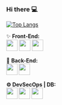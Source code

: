 
### Hi there  💻

<!---
![Anurag's GitHub stats](https://github-readme-stats.vercel.app/api?username=feliperx&show_icons=true&theme=dark&count_private=true)
-->

[![Top Langs](https://github-readme-stats.vercel.app/api/top-langs/?username=feliperx&layout=compact&theme=dark)](https://github.com/anuraghazra/github-readme-stats)


✨ <b>Front-End:</b><br>
<img height='30' widht='30' src="https://cdn.jsdelivr.net/gh/devicons/devicon/icons/typescript/typescript-original.svg" />
<img height='30' widht='30' src="https://cdn.jsdelivr.net/gh/devicons/devicon/icons/angularjs/angularjs-original.svg" />
<img height='30' widht='30' src="https://cdn.jsdelivr.net/gh/devicons/devicon/icons/react/react-original.svg" />
                  
 
🧮 <b>Back-End:<br>
<img height='30' widht='30' src="https://cdn.jsdelivr.net/gh/devicons/devicon/icons/python/python-original.svg" />
<img height='30' widht='30' src="https://cdn.jsdelivr.net/gh/devicons/devicon/icons/php/php-original.svg" />

⚙️ <b>DevSecOps | DB:<br>
<img height='30' widht='30' src="https://cdn.jsdelivr.net/gh/devicons/devicon/icons/docker/docker-original.svg" />
<tab>
<img height='30' widht='30' src="https://cdn.jsdelivr.net/gh/devicons/devicon/icons/postgresql/postgresql-original.svg" />
<img height='30' widht='30' src="https://cdn.jsdelivr.net/gh/devicons/devicon/icons/mongodb/mongodb-original.svg" />
          
          
          
          
